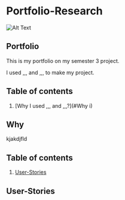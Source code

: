 # Portfolio-Research
![Alt Text](https://media0.giphy.com/media/dWesBcTLavkZuG35MI/giphy.gif?cid=ecf05e47ttj9yzh16tgd8otlygn5930l5vs548tahunuvlru&rid=giphy.gif&ct=g)

## Portfolio

This is my portfolio on my semester 3 project.

I used  ,,, and ,,, to make my project.

## Table of contents
1. [Why I used ,,, and ,,,?](#Why i)




## Why
kjakdjfld


## Table of contents
1. [User-Stories](#User-Stories)

## User-Stories
